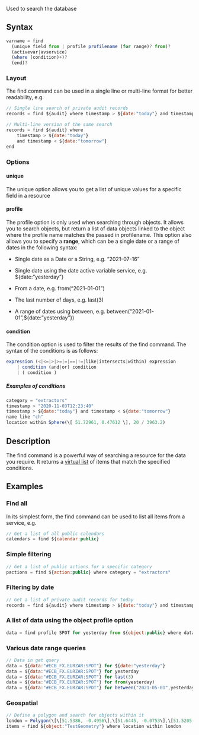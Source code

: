 Used to search the database

## Syntax
```js
varname = find 
  (unique field from | profile profilename (for range)? from)?
  (activevar|avservice)
  (where (condition)+)?
  (end)?
```

### Layout

The find command can be used in a single line or multi-line format for better readability, e.g.
```js
// Single line search of private audit records
records = find ${audit} where timestamp > ${date:"today"} and timestamp < ${date:"tomorrow"}

// Multi-line version of the same search
records = find ${audit} where 
    timestamp > ${date:"today"} 
    and timestamp < ${date:"tomorrow"}
end
```

### Options

#### unique

The unique option allows you to get a list of unique values for a specific field in a resource

#### profile

The profile option is only used when searching through objects. It allows you to search objects, but return a list of data objects linked to the object where the profile name matches the passed in profilename. This option also allows you to specify a **range**, which can be a single date or a range of dates in the following syntax:

*   Single date as a Date or a String, e.g. “2021-07-16”
    
*   Single date using the date active variable service, e.g. ${date:”yesterday”}
    
*   From a date, e.g. from(“2021-01-01”)
    
*   The last number of days, e.g. last(3)
    
*   A range of dates using between, e.g. between(“2021-01-01”,${date:”yesterday”})
    

#### condition

The condition option is used to filter the results of the find command. The syntax of the conditions is as follows:
```js
expression (<|<=|>|>=|=|==|!=|like|intersects|within) expression
    | condition (and|or) condition
    | ( condition )
```

##### Examples of conditions

```js
category = "extractors"
timestamp > "2020-11-03T12:23:40"
timestamp > ${date:"today"} and timestamp < ${date:"tomorrow"}
name like "ch"
location within Sphere(\[ 51.72961, 0.47612 \], 20 / 3963.2)
```

## Description

The find command is a powerful way of searching a resource for the data you require. It returns a [virtual list](VirtualList_7340216.html) of items that match the specified conditions.

## Examples

### Find all

In its simplest form, the find command can be used to list all items from a service, e.g.
```js
// Get a list of all public calendars
calendars = find ${calendar:public}
```

### Simple filtering
```js
// Get a list of public actions for a specific category
pactions = find ${action:public} where category = "extractors"
```

### Filtering by date
```js
// Get a list of private audit records for today
records = find ${audit} where timestamp > ${date:"today"} and timestamp < ${date:"tomorrow"}
```

### A list of data using the object profile option
```js
data = find profile SPOT for yesterday from ${object:public} where dataset == "ECB_FX"
```

### Various date range queries
```js
// Data in get query
data = ${data:"#ECB_FX.EURZAR:SPOT"} for ${date:"yesterday"}
data = ${data:"#ECB_FX.EURZAR:SPOT"} for yesterday
data = ${data:"#ECB_FX.EURZAR:SPOT"} for last(3)
data = ${data:"#ECB_FX.EURZAR:SPOT"} for from(yesterday)
data = ${data:"#ECB_FX.EURZAR:SPOT"} for between("2021-05-01",yesterday)
```

### Geospatial
```js
// Define a polygon and search for objects within it
london = Polygon(\[\[51.5386, -0.4956\],\[51.6445, -0.0753\],\[51.5205, 0.1753\],\[51.3479, -0.1163\],\[51.5386, -0.4956\]\])
items = find ${object:"TestGeometry"} where location within london
```
